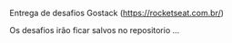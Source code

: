 Entrega de desafios Gostack (https://rocketseat.com.br/)

Os desafios irão ficar salvos no repositorio ...